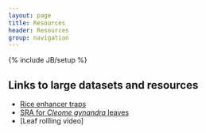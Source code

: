```yaml
---
layout: page
title: Resources
header: Resources
group: navigation
---
```

{% include JB/setup %}


## Links to large datasets and resources

- [Rice enhancer traps](http://www.plantsci.cam.ac.uk/research/hibberd/rice.html)
- [SRA for <i>Cleome gynandra</i> leaves](http://0-www.ncbi.nlm.nih.gov.elis.tmu.edu.tw/geo/query/acc.cgi?acc=GSE30605)
- [Leaf rollling video]
